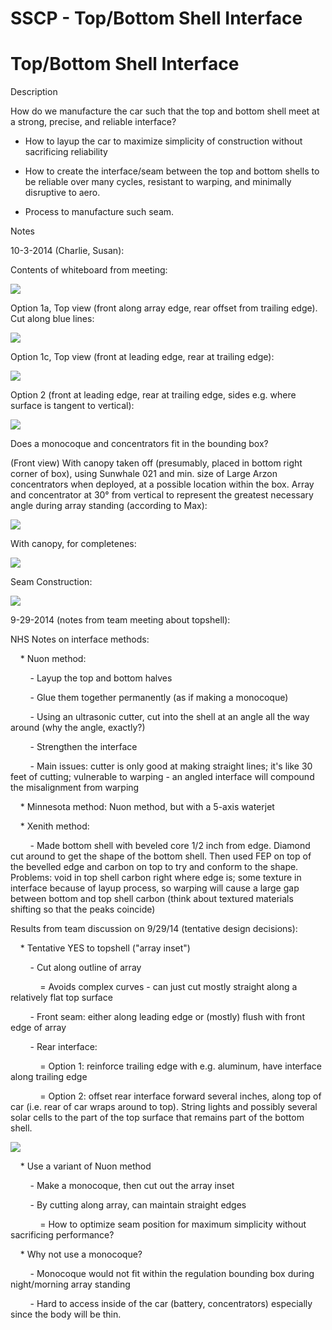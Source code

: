 # SSCP - Top/Bottom Shell Interface

# Top/Bottom Shell Interface

Description

How do we manufacture the car such that the top and bottom shell meet at a strong, precise, and reliable interface?

* How to layup the car to maximize simplicity of construction without sacrificing reliability

* How to create the interface/seam between the top and bottom shells to be reliable over many cycles, resistant to warping, and minimally disruptive to aero.

* Process to manufacture such seam.

Notes

10-3-2014 (Charlie, Susan):

Contents of whiteboard from meeting:

![](../../../../../assets/image_e361e27dd0.jpg)

Option 1a, Top view (front along array edge, rear offset from trailing edge). Cut along blue lines:

![](../../../../../assets/image_1de2c152e3.png)

Option 1c, Top view (front at leading edge, rear at trailing edge):

![](../../../../../assets/image_ccdaf004d2.png)

Option 2 (front at leading edge, rear at trailing edge, sides e.g. where surface is tangent to vertical):

![](../../../../../assets/image_e9e927541a.png)

Does a monocoque and concentrators fit in the bounding box?

(Front view) With canopy taken off (presumably, placed in bottom right corner of box), using Sunwhale 021 and min. size of Large Arzon concentrators when deployed, at a possible location within the box. Array and concentrator at 30° from vertical to represent the greatest necessary angle during array standing (according to Max):

![](../../../../../assets/image_1be25abd60.png)

With canopy, for completenes:

![](../../../../../assets/image_7332b19a63.png)

Seam Construction:

![](../../../../../assets/image_43294a8abf.jpg)

9-29-2014 (notes from team meeting about topshell):

NHS Notes on interface methods:

    * Nuon method:

        - Layup the top and bottom halves

        - Glue them together permanently (as if making a monocoque)

        - Using an ultrasonic cutter, cut into the shell at an angle all the way around (why the angle, exactly?)

        - Strengthen the interface

        - Main issues: cutter is only good at making straight lines; it's like 30 feet of cutting; vulnerable to warping - an angled interface will compound the misalignment from warping

    * Minnesota method: Nuon method, but with a 5-axis waterjet

    * Xenith method:

        - Made bottom shell with beveled core 1/2 inch from edge. Diamond cut around to get the shape of the bottom shell. Then used FEP on top of the bevelled edge and carbon on top to try and conform to the shape. Problems: void in top shell carbon right where edge is; some texture in interface because of layup process, so warping will cause a large gap between bottom and top shell carbon (think about textured materials shifting so that the peaks coincide)

Results from team discussion on 9/29/14 (tentative design decisions):

    * Tentative YES to topshell ("array inset")

        - Cut along outline of array

            = Avoids complex curves - can just cut mostly straight along a relatively flat top surface

        - Front seam: either along leading edge or (mostly) flush with front edge of array

        - Rear interface:

            = Option 1: reinforce trailing edge with e.g. aluminum, have interface along trailing edge

            = Option 2: offset rear interface forward several inches, along top of car (i.e. rear of car wraps around to top). String lights and possibly several solar cells to the part of the top surface that remains part of the bottom shell.

![](../../../../../assets/image_ca79b08050.jpg)

    * Use a variant of Nuon method

        - Make a monocoque, then cut out the array inset

        - By cutting along array, can maintain straight edges

            = How to optimize seam position for maximum simplicity without sacrificing performance?

    * Why not use a monocoque?

        - Monocoque would not fit within the regulation bounding box during night/morning array standing

        - Hard to access inside of the car (battery, concentrators) especially since the body will be thin.

